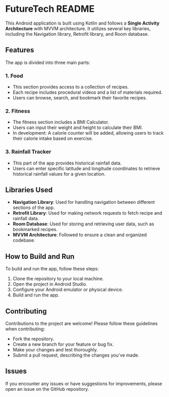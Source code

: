 # FutureTech README

This Android application is built using Kotlin and follows a **Single Activity Architecture** with MVVM architecture. It utilizes several key libraries, including the Navigation library, Retrofit library, and Room database.

## Features

The app is divided into three main parts:

### 1. Food

- This section provides access to a collection of recipes.
- Each recipe includes procedural videos and a list of materials required.
- Users can browse, search, and bookmark their favorite recipes.

### 2. Fitness

- The fitness section includes a BMI Calculator.
- Users can input their weight and height to calculate their BMI.
- In development: A calorie counter will be added, allowing users to track their calorie intake based on exercise.

### 3. Rainfall Tracker

- This part of the app provides historical rainfall data.
- Users can enter specific latitude and longitude coordinates to retrieve historical rainfall values for a given location.

## Libraries Used

- **Navigation Library**: Used for handling navigation between different sections of the app.
- **Retrofit Library**: Used for making network requests to fetch recipe and rainfall data.
- **Room Database**: Used for storing and retrieving user data, such as bookmarked recipes.
- **MVVM Architecture**: Followed to ensure a clean and organized codebase.

## How to Build and Run

To build and run the app, follow these steps:

1. Clone the repository to your local machine.
2. Open the project in Android Studio.
3. Configure your Android emulator or physical device.
4. Build and run the app.

## Contributing

Contributions to the project are welcome! Please follow these guidelines when contributing:

- Fork the repository.
- Create a new branch for your feature or bug fix.
- Make your changes and test thoroughly.
- Submit a pull request, describing the changes you've made.

## Issues

If you encounter any issues or have suggestions for improvements, please open an issue on the GitHub repository.
